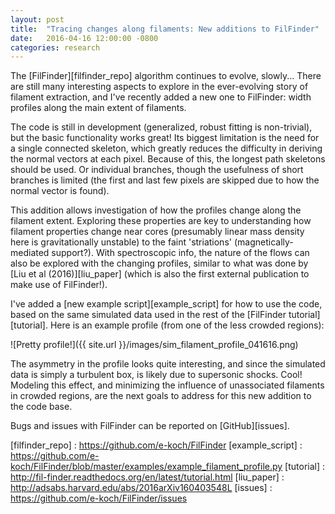 ```yaml
---
layout: post
title:  "Tracing changes along filaments: New additions to FilFinder"
date:   2016-04-16 12:00:00 -0800
categories: research
---
```



The [FilFinder][filfinder_repo] algorithm continues to evolve, slowly... There are still many interesting aspects to explore in the ever-evolving story of filament extraction, and I've recently added a new one to FilFinder: width profiles along the main extent of filaments.

The code is still in development (generalized, robust fitting is non-trivial), but the basic functionality works great! Its biggest limitation is the need for a single connected skeleton, which greatly reduces the difficulty in deriving the normal vectors at each pixel. Because of this, the longest path skeletons should be used. Or individual branches, though the usefulness of short branches is limited (the first and last few pixels are skipped due to how the normal vector is found).

This addition allows investigation of how the profiles change along the filament extent. Exploring these properties are key to understanding how filament properties change near cores (presumably linear mass density here is gravitationally unstable) to the faint 'striations' (magnetically-mediated support?). With spectroscopic info, the nature of the flows can also be explored with the changing profiles, similar to what was done by [Liu et al (2016)][liu_paper] (which is also the first external publication to make use of FilFinder!). 

I've added a [new example script][example_script] for how to use the code, based on the same simulated data used in the rest of the [FilFinder tutorial][tutorial]. Here is an example profile (from one of the less crowded regions):

![Pretty profile!]({{ site.url }}/images/sim_filament_profile_041616.png)

The asymmetry in the profile looks quite interesting, and since the simulated data is simply a turbulent box, is likely due to supersonic shocks. Cool! Modeling this effect, and minimizing the influence of unassociated filaments in crowded regions, are the next goals to address for this new addition to the code base.

Bugs and issues with FilFinder can be reported on [GitHub][issues].


[filfinder_repo] : https://github.com/e-koch/FilFinder
[example_script] : https://github.com/e-koch/FilFinder/blob/master/examples/example_filament_profile.py
[tutorial] : http://fil-finder.readthedocs.org/en/latest/tutorial.html
[liu_paper] : http://adsabs.harvard.edu/abs/2016arXiv160403548L
[issues] : https://github.com/e-koch/FilFinder/issues